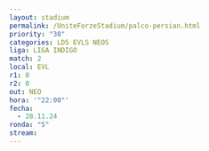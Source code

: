 ```yaml
---
layout: stadium
permalink: /UniteForzeStadium/palco-persian.html
priority: "30"
categories: LD5 EVLS NEOS
liga: LIGA INDIGO
match: 2
local: EVL
r1: 0
r2: 0
out: NEO
hora: '"22:00"'
fecha:
  - 28.11.24
ronda: "5"
stream:
---
```

